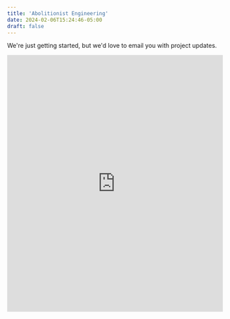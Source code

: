```yaml
---
title: 'Abolitionist Engineering'
date: 2024-02-06T15:24:46-05:00
draft: false
---
```


We're just getting started, but we'd love to email you with project updates.

<iframe width="540" height="600" src="https://1a058c67.sibforms.com/serve/MUIFAJ0fRz_l7gtHRV1eXQoYxvNWF8_H8_A-izJ4QZkEOZZfDucZHzFUfLS1VERqpXLHz5ZvdaRiy3jROrKRJypXhs-JVc9-VXeu-MEdpyjE7drv-3IA3mHzJLHDnbWBEV01gZnlhviG_ylgbCFimvfWXiaHBke1GQk4tSsXHaSYiAvUMH5GY3XgHNhLlrPsdg7_rpYjvveNHHwd" frameborder="0" scrolling="auto" allowfullscreen style="display: block;margin-left: auto;margin-right: auto;max-width: 100%;"></iframe>